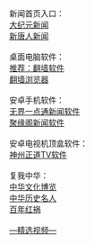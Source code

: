 <table>
  <tr>
      新闻首页入口：<br/>
      <a href="https://github.com/zxmcs2716/djy/blob/master/gb/nf1351518.md#1">大纪元新闻</a><br/>
      <a href="https://github.com/ulskhc2002/ntdtv/blob/master/gb/prog204.md#1">新唐人新闻</a><br/><br/>    
      桌面电脑软件：<br/> 
      <a href="https://github.com/chengyuan98/software/blob/master/README.md">推荐：翻墙软件</a><br/>
      <a href="https://github.com/chengyuan98/browser/blob/master/README.md">翻墙浏览器</a><br/><br/>
      安卓手机软件：<br/>
      <a href="https://github.com/chengyuan98/up/raw/master/um4.8.apk">无界一点通新闻软件</a><br/>
      <a href="https://gitlab.com/juyuange/2/-/raw/master/jyg.apk">聚缘阁新闻软件</a><br/><br/>
      安卓电视机顶盒软件：<br/>
      <a href="https://raw.githubusercontent.com/SzzdOgate/update/master/extras/SzzdOgateTV.apk">神州正道TV软件</a><br/><br/>
      复我中华：<br/>    
      <a href="https://github.com/zxmcs2716/djy/blob/master/gb/ncid1982.md#1">中华文化博览</a><br/>
      <a href="https://github.com/zxmcs2716/djy/blob/master/gb/ncid238.md#1">中华历史名人</a><br/>
      <a href="https://github.com/zxmcs2716/ntdtv/blob/master/gb/prog1704_1.md#1">百年红祸</a><br/><br/>
      <a href="https://github.com/chengyuan98/video/blob/master/README.md">—精选视频—</a><br/><br/>
  </tr>
</table>  
